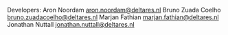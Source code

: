 Developers:
  Aron Noordam <aron.noordam@deltares.nl>
  Bruno Zuada Coelho <bruno.zuadacoelho@deltares.nl>
  Marjan Fathian <marjan.fathian@deltares.nl>
  Jonathan Nuttall <jonathan.nuttall@deltares.nl>

